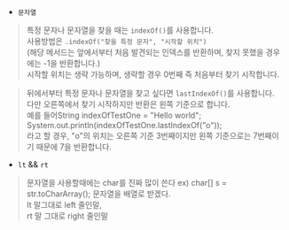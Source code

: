  - `문자열`

> 특정 문자나 문자열을 찾을 때는 `indexOf()`를 사용합니다. <br>
  사용방법은 `.indexOf("찾을 특정 문자", "시작할 위치")` <br>
  (해당 메서드는 앞에서부터 처음 발견되는 인덱스를 반환하며, 찾지 못했을 경우에는 -1을 반환합니다.) <br>
  시작할 위치는 생략 가능하며, 생략할 경우 0번째 즉 처음부터 찾기 시작합니다. <br>

> 뒤에서부터 특정 문자나 문자열을 찾고 싶다면 `lastIndexOf()`를 사용합니다. <br>
  다만 오른쪽에서 찾기 시작하지만 반환은 왼쪽 기준으로 합니다. <br>
  예를 들어String indexOfTestOne = "Hello world"; System.out.println(indexOfTestOne.lastIndexOf("o")); <br>
  라고 할 경우, "o"의 위치는 오른쪽 기준 3번째이지만 왼쪽 기준으로는 7번째이기 때문에 7을 반환합니다.


 - `lt` && `rt`

 > 문자열을 사용할때에는 char를 진짜 많이 쓴다 ex) char[] s = str.toCharArray(); 문자열을 배열로 받겠다.<br>
   lt 말그대로 left 줄인말, <br>
   rt 말 그대로 right 줄인말
  
